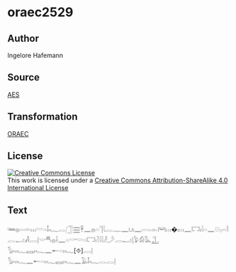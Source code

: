 # oraec2529

## Author

Ingelore Hafemann

## Source

[AES](https://github.com/simondschweitzer/aes)

## Transformation

[ORAEC](https://oraec.github.io/)

## License

<a rel="license" href="http://creativecommons.org/licenses/by-sa/4.0/"><img alt="Creative Commons License" style="border-width:0" src="https://i.creativecommons.org/l/by-sa/4.0/88x31.png" /></a><br />This work is licensed under a <a rel="license" href="http://creativecommons.org/licenses/by-sa/4.0/">Creative Commons Attribution-ShareAlike 4.0 International License</a>

## Text

𓆻𓐍𓏏𓏛𓏥𓎟𓏏𓄤𓆑𓂋𓃂𓈗𓋹𓈖𓐍𓏏𓊹𓇋𓐛𓊃𓈖𓂓𓏤𓈖𓇯𓁹𓋞𓏥�𓏤𓏥𓈖𓉐𓏤𓇋𓏏𓈖𓇳𓊪𓏏𓎛𓐛𓂝𓀻𓐙𓊤𓎟𓄪𓐍𓌢𓈖𓏏𓎡𓎟𓏏𓉐𓏤𓍘𓇋𓇋𓁐𓌳𓐙𓂝𓊤𓅱𓀁𓅓𓊻<br>
𓅭𓏤𓆑𓈘𓏤𓆑𓈖𓄡𓏏𓏤𓆑[⯑]𓐙𓊤<br>
𓅭𓏤𓆑𓈖𓄡𓏏𓏤𓆑𓈘𓏤𓆑𓈖𓄿𓄤𓆑𓂋𓐙𓊤<br>
